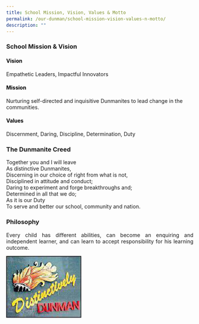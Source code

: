 ```yaml
---
title: School Mission, Vision, Values & Motto
permalink: /our-dunman/school-mission-vision-values-n-motto/
description: ""
---
```

### School Mission & Vision

#### <span style = "color: black"> <b>Vision</b></span>
Empathetic Leaders, Impactful Innovators  

#### <span style = "color: black"> <b>Mission</b></span>
Nurturing self-directed and inquisitive Dunmanites to lead change in the communities.

#### <span style = "color: black"> <b>Values</b></span>
Discernment, Daring, Discipline, Determination, Duty

### The Dunmanite Creed
Together you and I will leave  
As distinctive Dunmanites,  
Discerning in our choice of right from what is not,  
Disciplined in attitude and conduct;  
Daring to experiment and forge breakthroughs and;  
Determined in all that we do;  
As it is our Duty  
To serve and better our school, community and nation.

### Philosophy
<p style="text-align: justify;">Every child has different abilities, can become an enquiring and independent learner, and can learn to accept responsibility for his learning outcome.</p>

 <img src="/images/Our%20School/distinctively_dunman.jpg"
     style="width:40%">